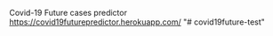 Covid-19 Future cases predictor
https://covid19futurepredictor.herokuapp.com/
"# covid19future-test" 
